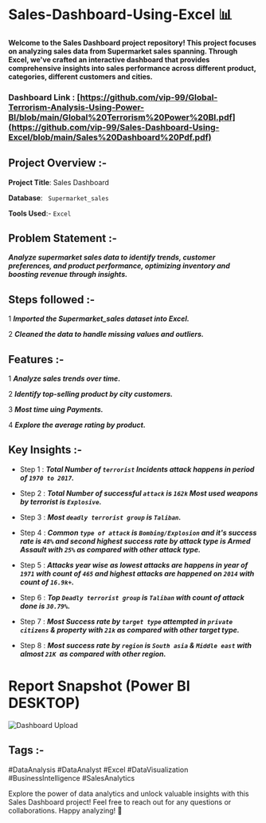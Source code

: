 # Sales-Dashboard-Using-Excel 📊




#### Welcome to the Sales Dashboard project repository! This project focuses on analyzing sales data from Supermarket sales spanning. Through Excel, we've crafted an interactive dashboard that provides comprehensive insights into sales performance across different product, categories, different customers and cities.



### Dashboard Link : [https://github.com/vip-99/Global-Terrorism-Analysis-Using-Power-BI/blob/main/Global%20Terrorism%20Power%20BI.pdf](https://github.com/vip-99/Sales-Dashboard-Using-Excel/blob/main/Sales%20Dashboard%20Pdf.pdf)


## Project Overview :-

**Project Title**: Sales Dashboard

**Database**: ` Supermarket_sales`

**Tools Used**:- ` Excel `





## Problem Statement :-
  ***Analyze supermarket sales data to identify trends, customer preferences, and product performance, optimizing inventory and boosting revenue through insights.***





## Steps followed :-
1 ***Imported the  Supermarket_sales dataset into Excel.***

2 ***Cleaned the data to handle missing values and outliers.***





## Features :-
1 ***Analyze sales trends over time.***

2 ***Identify top-selling product by city customers.***

3 ***Most time uing Payments.***

4 ***Explore the average rating by product.***






## Key Insights :-

- Step 1 : ***Total Number of `terrorist` Incidents attack happens in period of `1970 to 2017`.***


- Step 2 : ***Total Number of successful `attack` is `162k` Most used weapons by terrorist is `Explosive`.***


- Step 3 : ***Most `deadly terrorist group` is `Taliban`.***


- Step 4 : ***Common `type of attack` is `Bombing/Explosion` and it's success rate is `48%` and second highest success rate by attack type is Armed Assault with `25%` as compared with other attack type.***


- Step 5 : ***Attacks year wise as lowest attacks are happens in year of `1971` with count of `465` and highest attacks are happened on `2014` with count of `16.9k+`.***


- Step 6 : ***Top `Deadly terrorist group` is `Taliban` with count of attack done is `30.79%`.***


- Step 7 : ***Most Success rate by `target type` attempted in `private citizens` & property with `21k` as compared with other target type.***
  

- Step 8 : ***Most success rate by `region` is `South asia` & `Middle east` with almost `21K `as compared with other region.***




 
 # Report Snapshot (Power BI DESKTOP)

![Dashboard Upload]([https://github.com/vip-99/Global-Terrorism-Analysis-Using-Power-BI/raw/main/Global%20Terrorism%20Power%20BI_page-0001.jpg](https://github.com/vip-99/Sales-Dashboard-Using-Excel/blob/main/Sales%20Dashboard.jpg))




## Tags :-
#DataAnalysis #DataAnalyst #Excel #DataVisualization #BusinessIntelligence #SalesAnalytics

Explore the power of data analytics and unlock valuable insights with this Sales Dashboard project! Feel free to reach out for any questions or collaborations. Happy analyzing! 🚀
